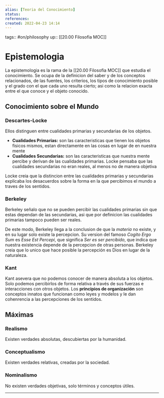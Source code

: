 ```yaml
---
alias: [Teoria del Conocimiento]
status:
references:
created: 2022-04-23 14:14
---
```

tags:: #on/philosophy 
up:: [[20.00 Filosofia MOC]]
# Epistemologia
La epistemologia es la rama de la [[20.00 Filosofia MOC]] que estudia el conocimiento. Se ocupa de la definicion del saber y de los conceptos relacionados, de las fuentes, los criterios, los tipos de conocimiento posible y el grado con el que cada uno resulta cierto; asi como la relacion exacta entre el que conoce y el objeto conocido.

## Conocimiento sobre el Mundo
### Descartes-Locke
Ellos distinguen entre cualidades primarias y secundarias de los objetos.

- **Cualidades Primarias:** son las caracteristicas que tienen los objetos fisicos mismos, estan directamente en las cosas en lugar de en nuestra mente
- **Cualidades Secundarias:** son las caracteristicas que nuestra mente percibe y derivan de las cualidades primarias. Locke pensaba que las cualidades secundarias no eran reales, al menos no de manera objetiva

Locke creia que la distincion entre las cualidades primarias y secundarias explicaba los desacuerdos sobre la forma en la que percibimos el mundo a traves de los sentidos.

### Berkeley
Berkeley señalo que no se pueden percibir las cualidades primarias sin que estas dependan de las secundarias, asi que por definicion las cualidades primarias tampoco pueden ser reales.

De este modo, Berkeley llega a la conclusion de que la *materia* no existe, y en su lugar solo existe la percepcion. Su version del famoso *Cogito Ergo Sum* es *Esse Est Percepi*, que significa *Ser es ser percibido*, que indica que nuestra existencia depende de la percepcion de otras personas. Berkeley creia que lo unico que hace posible la percepción es Dios en lugar de la naturaleza.

### Kant
Kant asevera que no podemos conocer de manera absoluta a los objetos. Solo podemos percibirlos de forma relativa a través de sus fuerzas e interacciones con otros objetos. Los **principios de organización** son conceptos innatos que funcionan como leyes y modelos y le dan cohenrencia a las percepciones de los sentidos.

## Máximas
### Realismo
Existen verdades absolutas, descubiertas por la humanidad.

### Conceptualismo
Existen verdades relativas, creadas por la sociedad.

### Nominalismo
No existen verdades objetivas, solo términos y conceptos útiles.
___
